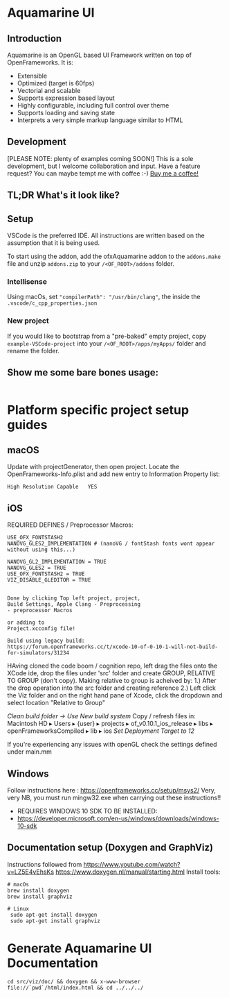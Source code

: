 # Aquamarine UI

## Introduction

Aquamarine is an OpenGL based UI Framework written on top of OpenFrameworks. It is:
- Extensible
- Optimized (target is 60fps)
- Vectorial and scalable
- Supports expression based layout
- Highly configurable, including full control over theme
- Supports loading and saving state
- Interprets a very simple markup language similar to HTML

## Development
[PLEASE NOTE: plenty of examples coming SOON!]
This is a sole development, but I welcome collaboration and input. Have a feature request? You can maybe tempt me with coffee :-) [Buy me a coffee!](https://buymeacoffee.com/stubbulon5)

## TL;DR What's it look like?


## Setup
VSCode is the preferred IDE. All instructions are written based on the assumption that it is being used. 

To start using the addon, add the ofxAquamarine addon to the `addons.make` file and unzip `addons.zip` to your `/<OF_ROOT>/addons` folder.

### Intellisense
Using macOs, set `"compilerPath": "/usr/bin/clang"`, the inside the `.vscode/c_cpp_properties.json` 

### New project
If you would like to bootstrap from a "pre-baked" empty project, copy `example-VSCode-project` into your `/<OF_ROOT>/apps/myApps/` folder and rename the folder.


## Show me some bare bones usage:
```

```



# Platform specific project setup guides

## macOS
Update with projectGenerator, then open project.
Locate the OpenFrameworks-Info.plist and add new entry to Information Property list:
```
High Resolution Capable   YES
```

## iOS

REQUIRED DEFINES / Preprocessor Macros:
```
USE_OFX_FONTSTASH2
NANOVG_GLES2_IMPLEMENTATION # (nanoVG / fontStash fonts wont appear without using this...)

NANOVG_GL2_IMPLEMENTATION = TRUE
NANOVG_GLES2 = TRUE
USE_OFX_FONTSTASH2 = TRUE
VIZ_DISABLE_GLEDITOR = TRUE


Done by clicking Top left project, project,
Build Settings, Apple Clang - Preprocessing
- preprocessor Macros

or adding to
Project.xcconfig file!

Build using legacy build:
https://forum.openframeworks.cc/t/xcode-10-of-0-10-1-will-not-build-for-simulators/31234

```



HAving cloned the code boom / cognition repo, left drag the files onto the XCode ide, drop the files under 'src' folder and create GROUP, RELATIVE TO GROUP (don't copy). Making relative to group is acheived by:
1.) After the drop operation into the src folder and creating reference
2.) Left click the Viz folder and on the right hand pane of Xcode, click the dropdown and select location "Relative to Group"

*Clean build folder -> Use New build system*
Copy / refresh files in:
Macintosh HD⁩ ▸ ⁨Users⁩ ▸ {user} ▸ ⁨projects⁩ ▸ ⁨of_v0.10.1_ios_release⁩ ▸ ⁨libs⁩ ▸ ⁨openFrameworksCompiled⁩ ▸ ⁨lib⁩ ▸ ⁨ios⁩
*Set Deployment Target to 12*

If you're experiencing any issues with openGL check the settings defined under main.mm

## Windows
Follow instructions here : https://openframeworks.cc/setup/msys2/
Very, very NB, you must run mingw32.exe when carrying out these instructions!!

* REQUIRES WINDOWS 10 SDK TO BE INSTALLED:
* https://developer.microsoft.com/en-us/windows/downloads/windows-10-sdk



## Documentation setup (Doxygen and GraphViz)
Instructions followed from https://www.youtube.com/watch?v=LZ5E4vEhsKs
https://www.doxygen.nl/manual/starting.html
Install tools:
```
# macOs
brew install doxygen
brew install graphviz

# Linux
 sudo apt-get install doxygen
 sudo apt-get install graphviz
 ```

# Generate  Aquamarine UI Documentation
``` 
cd src/viz/doc/ && doxygen && x-www-browser file://`pwd`/html/index.html && cd ../../../
```